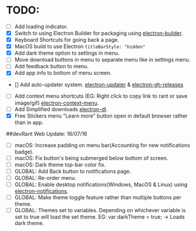 # TODO:
 - [ ] Add loading indicator.
 - [x] Switch to using Electron Builder for packaging using [electron-builder](https://www.npmjs.com/package/electron-builder).
 - [x] Keyboard Shortcuts for going back a page.
 - [x] MacOS build to use Electron `titleBarStyle: "hidden"`
 - [x] Add dark theme option to settings in menu.
 - [ ] Move download buttons in menu to separate menu like in settings menu.
 - [ ] Add feedback button to menu.
 - [x] Add app info to bottom of menu screen.
 - [] Add auto-updater system. [electron-updater](https://www.npmjs.com/package/electron-updater) & [electron-gh-releases](https://www.npmjs.com/package/electron-gh-releases)
 - [ ] Add context menu shortcuts (EG: Right click to copy link to rant or save image/gif) [electron-context-menu](https://www.npmjs.com/package/electron-context-menu).
 - [ ] Add Simplified downloads [electron-dl](https://www.npmjs.com/package/electron-dl).
 - [x] Free Stickers menu "Learn more" button open in default browser rather than in app.

##devRant Web Update: 16/07/16
 - [ ] macOS: Increase padding on menu bar(Accounting for new notifications badge).
 - [ ] macOS: Fix button's being submerged below bottom of screen.
 - [ ] macOS: Dark theme top-bar color fix.
 - [ ] GLOBAL: Add Back button to notifications page.
 - [ ] GLOBAL: Re-order menu.
 - [ ] GLOBAL: Enable desktop notifications(Windows, MacOS & Linux) using [electron-notifications](https://www.npmjs.com/package/electron-notifications).
 - [ ] GLOBAL: Make theme toggle feature rather than multiple buttons per theme.
 - [ ] GLOBAL: Themes set to variables. Depending on whichever variable is set to true will load the set theme. EG: var darkTheme = true; -> Loads dark theme.
